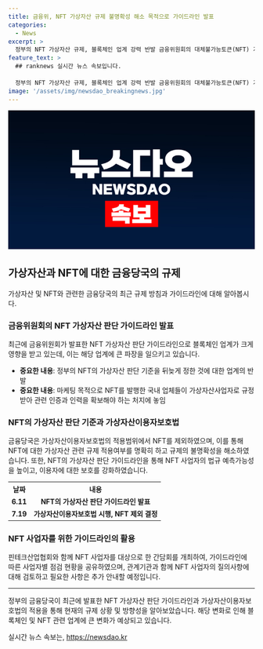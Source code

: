```yaml
---
title: 금융위, NFT 가상자산 규제 불명확성 해소 목적으로 가이드라인 발표
categories:
  - News
excerpt: >
  정부의 NFT 가상자산 규제, 블록체인 업계 강력 반발 금융위원회의 대체불가능토큰(NFT) 가상자산 판단 가이드라인에 따라 블록체인 업계는 혼란 속에 있다. NFT를 가상자산으로 규정한 정부의 결정에 업계는 지적하며, 규제의 불명확성에 대한 우려도 제기되고 있다. 이에 따라 NFT를 발행한 국내 업체들은 가상자산사업자로 규정받아야 하며, 정부는 NFT에 대한 규제 적용 여부를 명확히 하고자 한다. NFT에 해당되는지를 판단할 수 있는 기준을 제공하여 이용자에 대한 보호를 강화하고자 하며, NFT 사업자를 대상으로 한 간담회를 개최하여 사업자별 점검 현황을 공유하고 질의사항에 대해 추가 안내할 예정이다. (출처: 정책브리핑)
feature_text: >
  ## ranknews 실시간 뉴스 속보입니다.

  정부의 NFT 가상자산 규제, 블록체인 업계 강력 반발 금융위원회의 대체불가능토큰(NFT) 가상자산 판단 가이드라인에 따라 블록체인 업계는 혼란 속에 있다. NFT를 가상자산으로 규정한 정부의 결정에 업계는 지적하며, 규제의 불명확성에 대한 우려도 제기되고 있다. 이에 따라 NFT를 발행한 국내 업체들은 가상자산사업자로 규정받아야 하며, 정부는 NFT에 대한 규제 적용 여부를 명확히 하고자 한다. NFT에 해당되는지를 판단할 수 있는 기준을 제공하여 이용자에 대한 보호를 강화하고자 하며, NFT 사업자를 대상으로 한 간담회를 개최하여 사업자별 점검 현황을 공유하고 질의사항에 대해 추가 안내할 예정이다. (출처: 정책브리핑)
image: '/assets/img/newsdao_breakingnews.jpg'
---
```


<p><img src="/assets/img/newsdao_breakingnews.jpg" alt="ranknews 속보" /></p>

<h2 data-ke-size="size26">가상자산과 NFT에 대한 금융당국의 규제</h2>

<p data-ke-size="size16">가상자산 및 NFT와 관련한 금융당국의 최근 규제 방침과 가이드라인에 대해 알아봅시다.</p>

<h3>금융위원회의 NFT 가상자산 판단 가이드라인 발표</h3>

<p data-ke-size="size16">최근에 금융위원회가 발표한 NFT 가상자산 판단 가이드라인으로 블록체인 업계가 크게 영향을 받고 있는데, 이는 해당 업계에 큰 파장을 일으키고 있습니다.</p>

<ul>
  <li><b>중요한 내용</b>: 정부의 NFT의 가상자산 판단 기준을 뒤늦게 정한 것에 대한 업계의 반발</li>
  <li><b>중요한 내용</b>: 마케팅 목적으로 NFT를 발행한 국내 업체들이 가상자산사업자로 규정받아 관련 인증과 인력을 확보해야 하는 처지에 놓임</li>
</ul>

<h3>NFT의 가상자산 판단 기준과 가상자산이용자보호법</h3>

<p data-ke-size="size16">금융당국은 가상자산이용자보호법의 적용범위에서 NFT를 제외하였으며, 이를 통해 NFT에 대한 가상자산 관련 규제 적용여부를 명확히 하고 규제의 불명확성을 해소하였습니다. 또한, NFT의 가상자산 판단 가이드라인을 통해 NFT 사업자의 법규 예측가능성을 높이고, 이용자에 대한 보호를 강화하였습니다.</p>

<table>
  <tr>
    <th><b>날짜</b></th>
    <th><b>내용</b></th>
  </tr>
  <tr>
    <td style="text-align: center; height: 17px;"><b>6.11</b></td>
    <td style="text-align: center; height: 17px;"><b>NFT의 가상자산 판단 가이드라인 발표</b></td>
  </tr>
  <tr>
    <td style="text-align: center; height: 17px;"><b>7.19</b></td>
    <td style="text-align: center; height: 17px;"><b>가상자산이용자보호법 시행, NFT 제외 결정</b></td>
  </tr>
</table>

<h3>NFT 사업자를 위한 가이드라인의 활용</h3>

<p data-ke-size="size16">핀테크산업협회와 함께 NFT 사업자를 대상으로 한 간담회를 개최하여, 가이드라인에 따른 사업자별 점검 현황을 공유하였으며, 관계기관과 함께 NFT 사업자의 질의사항에 대해 검토하고 필요한 사항은 추가 안내할 예정입니다.</p>

<hr>

<p data-ke-size="size16">정부의 금융당국이 최근에 발표한 NFT 가상자산 판단 가이드라인과 가상자산이용자보호법의 적용을 통해 현재의 규제 상황 및 방향성을 알아보았습니다. 해당 변화로 인해 블록체인 및 NFT 관련 업계에 큰 변화가 예상되고 있습니다.</p>
실시간 뉴스 속보는, <a href="https://newsdao.kr" rel="dofollow">https://newsdao.kr</a>


